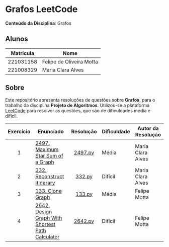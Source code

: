 # Grafos LeetCode
  
**Conteúdo da Disciplina**: Grafos 

## Alunos

| Matrícula   | Nome                          |
|-------------|-------------------------------|
|  221031158  |    Felipe de Oliveira Motta   |
|  221008329  |    Maria Clara Alves          |

## Sobre 

Este repositório apresenta resoluções de questões sobre **Grafos**, para o trabalho da disciplina **Projeto de Algoritmos**. Utilizou-se a plataforma  [LeetCode](https://leetcode.com/) para resolver as questões, que são de dificuldades média e difícil.

| Exercício | Enunciado | Resolução | Dificuldade | Autor da Resolução |
| :--: | -- | :--: | -- | -- |
| 1 | [2497. Maximum Star Sum of a Graph](https://leetcode.com/problems/maximum-star-sum-of-a-graph/description/) | [2497.py](./2497/2497.py)| Média | Maria Clara Alves |
| 2 | [332. Reconstruct Itinerary](https://leetcode.com/problems/reconstruct-itinerary/description/) | [332.py](./332/332.py) | Difícil | Maria Clara Alves |
| 3 | [133. Clone Graph](https://leetcode.com/problems/clone-graph/description/) | [133.py](./133/133.py) | Média | Felipe Motta |
| 4 | [2642. Design Graph With Shortest Path Calculator](https://leetcode.com/problems/design-graph-with-shortest-path-calculator/description/) | [2642.py](2642/2642.py) | Difícil | Felipe Motta |

